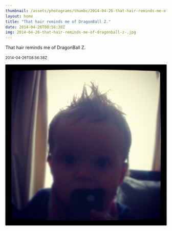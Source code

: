 ```yaml
---
thumbnail: /assets/photograms/thumbs/2014-04-26-that-hair-reminds-me-of-dragonball-z-.png
layout: home
title: "That hair reminds me of DragonBall Z."
date: 2014-04-26T08:56:38Z
img: 2014-04-26-that-hair-reminds-me-of-dragonball-z-.jpg
---
```


That hair reminds me of DragonBall Z.

<small>2014-04-26T08:56:38Z</small>

![That hair reminds me of DragonBall Z.](/assets/photograms/original/2014-04-26-that-hair-reminds-me-of-dragonball-z-.jpg)
